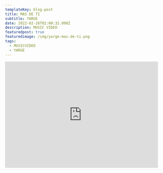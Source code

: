 ```yaml
---
templateKey: blog-post
title: MAS DE TI
subtitle: YARGE
date: 2022-02-26T02:00:32.090Z
description: MUSIC VIDEO
featuredpost: true
featuredimage: /img/yarge-mas-de-ti.png
tags:
  - MUSICVIDEO
  - YARGE
---
```

<iframe width="100%" height="350px" src="https://www.youtube.com/embed/FH1SElWBmf8" title="YouTube video player" frameborder="0" allow="accelerometer; autoplay; clipboard-write; encrypted-media; gyroscope; picture-in-picture" allowfullscreen></iframe>